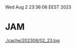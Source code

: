 Wed Aug  2 23:36:06 EEST 2023
# JAM
<a href='./cache/202308/02_23.log'>./cache/202308/02_23.log</a>
